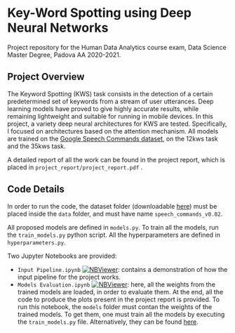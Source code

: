# Key-Word Spotting using Deep Neural Networks

Project repository for the Human Data Analytics course exam, Data Science Master Degree, Padova AA 2020-2021.

## Project Overview

The Keyword Spotting (KWS) task consists in the detection of a certain predetermined set of keywords from a stream of user utterances. Deep learning models have proved to give highly accurate results, while remaining lightweight and suitable for running in mobile devices.
In this project, a variety deep neural architectures for KWS are tested. Specifically, I focused on architectures based on the attention mechanism. All models are trained on the [Google Speech Commands dataset](https://www.tensorflow.org/datasets/catalog/speech_commands?hl=en), on the 12kws task and the 35kws task.

A detailed report of all the work can be found in the project report, which is placed in `project_report/project_report.pdf` .

## Code Details

In order to run the code, the dataset folder (downloadable [here](http://download.tensorflow.org/data/speech_commands_v0.02.tar.gz)) must be placed inside the `data` folder, and must have name `speech_commands_v0.02`.

All proposed models are defined in `models.py`. To train all the models, run the `train_models.py` python script. All the hyperparameters are defined in `hyperparameters.py`.

Two Jupyter Notebooks are provided:
 - `Input Pipeline.ipynb` [![NBViewer](https://github.com/jupyter/design/blob/master/logos/Badges/nbviewer_badge.svg)](https://nbviewer.jupyter.org/github/rmazzier/HDA-Project-Key-Word-Spotting/blob/main/Input%20Pipeline.ipynb):
 contains a demonstration of how the input pipeline for the project works. 
 - `Models Evaluation.ipynb` [![NBViewer](https://github.com/jupyter/design/blob/master/logos/Badges/nbviewer_badge.svg)](https://nbviewer.jupyter.org/github/rmazzier/HDA-Project-Key-Word-Spotting/blob/main/Models%20Evaluation.ipynb): here, all the weights from the trained models are loaded, in order to evaluate them. At the end, all the code to produce the plots present in the project report is provided. To run this notebook, the `models` folder must contan the weights of the trained models. To get them, one must train all the models by executing the `train_models.py` file. Alternatively, they can be found [here](https://drive.google.com/file/d/1c74-zhuSnt1hY_qqpew3TAvMFKTK3VdD/view?usp=sharing).

